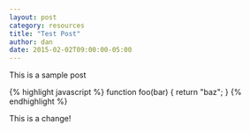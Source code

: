 ```yaml
---
layout: post
category: resources
title: "Test Post"
author: dan
date: 2015-02-02T09:00:00-05:00
---
```


This is a sample post

{% highlight javascript %}
function foo(bar) {
  return "baz";
}
{% endhighlight %}

This is a change!
